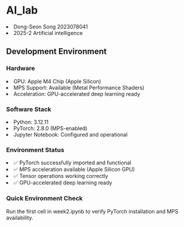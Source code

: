 # AI_lab
<li>Dong-Seon Song 2023078041</li>
<li>2025-2 Artificial intelligence</li>

## Development Environment

### Hardware

<li>GPU: Apple M4 Chip (Apple Silicon)</li>
<li>MPS Support: Available (Metal Performance Shaders)</li>
<li>Acceleration: GPU-accelerated deep learning ready</li>

### Software Stack

<li>Python: 3.12.11</li>
<li>PyTorch: 2.8.0 (MPS-enabled)</li>
<li>Jupyter Notebook: Configured and operational</li>

### Environment Status

<li>✅ PyTorch successfully imported and functional</li>
<li>✅ MPS acceleration available (Apple Silicon GPU)</li>
<li>✅ Tensor operations working correctly</li>
<li>✅ GPU-accelerated deep learning ready</li>

### Quick Environment Check

Run the first cell in week2.ipynb to verify PyTorch installation and MPS availability.
